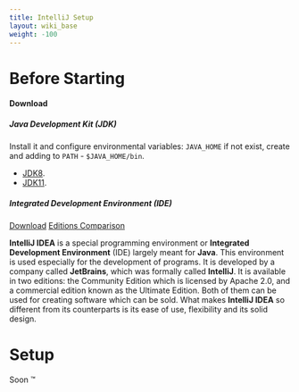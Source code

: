 ```yaml
---
title: IntelliJ Setup
layout: wiki_base
weight: -100
---
```

# Before Starting

#### Download

##### Java Development Kit (JDK)

Install it and configure environmental variables: `JAVA_HOME` if not exist, create and adding to `PATH` - `$JAVA_HOME/bin`.

- [JDK8](http://www.oracle.com/technetwork/java/javase/downloads/jdk8-downloads-2133151.html).
- [JDK11](https://www.oracle.com/technetwork/java/javase/downloads/jdk11-downloads-5066655.html).

##### Integrated Development Environment (IDE)

<p class="text-center">
  <a href="https://www.jetbrains.com/idea/download/" class="btn btn-purple text-center">Download</a>
  <a href="https://www.jetbrains.com/idea/#edition" class="btn btn-outline-purple text-center">Editions Comparison</a>
</p>

**IntelliJ IDEA** is a special programming environment or **Integrated Development Environment** (IDE) largely meant for **Java**. This environment is used especially for the development of programs. It is developed by a company called **JetBrains**, which was formally called **IntelliJ**. It is available in two editions: the Community Edition which is licensed by Apache 2.0, and a commercial edition known as the Ultimate Edition. Both of them can be used for creating software which can be sold. What makes **IntelliJ IDEA** so different from its counterparts is its ease of use, flexibility and its solid design.

# Setup

Soon :tm:
